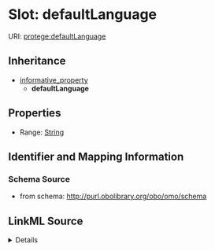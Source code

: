 # Slot: defaultLanguage

URI: [protege:defaultLanguage](protege:defaultLanguage)




## Inheritance

* [informative_property](informative_property.md)
    * **defaultLanguage**







## Properties

* Range: [String](String.md)







## Identifier and Mapping Information







### Schema Source


* from schema: http://purl.obolibrary.org/obo/omo/schema




## LinkML Source

<details>
```yaml
name: defaultLanguage
from_schema: http://purl.obolibrary.org/obo/omo/schema
rank: 1000
is_a: informative_property
slot_uri: protege:defaultLanguage
alias: defaultLanguage
range: string

```
</details>